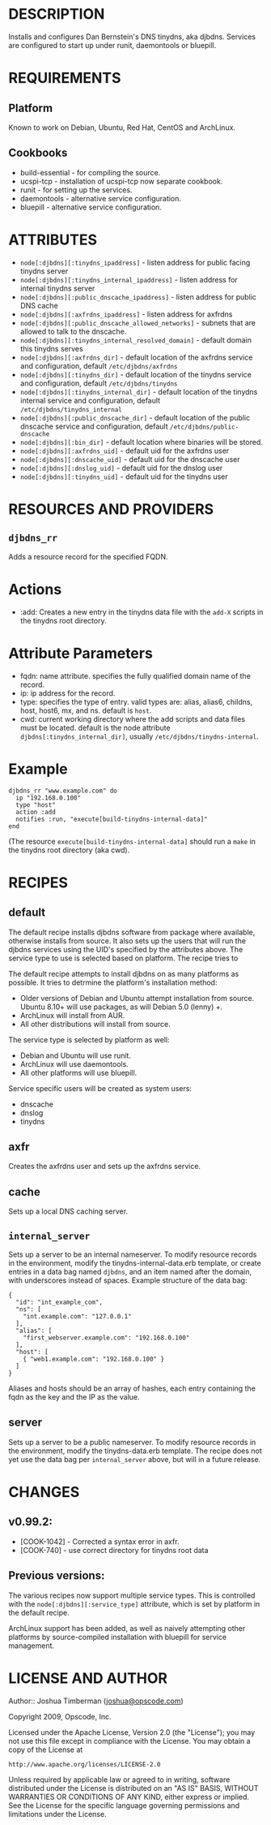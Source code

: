DESCRIPTION
===========

Installs and configures Dan Bernstein's DNS tinydns, aka djbdns. Services are configured to start up under runit, daemontools or bluepill.

REQUIREMENTS
============

Platform
--------

Known to work on Debian, Ubuntu, Red Hat, CentOS and ArchLinux.

Cookbooks
---------

* build-essential - for compiling the source.
* ucspi-tcp - installation of ucspi-tcp now separate cookbook.
* runit - for setting up the services.
* daemontools - alternative service configuration.
* bluepill - alternative service configuration.

ATTRIBUTES
==========

* `node[:djbdns][:tinydns_ipaddress]` - listen address for public facing tinydns server
* `node[:djbdns][:tinydns_internal_ipaddress]` - listen address for internal tinydns server
* `node[:djbdns][:public_dnscache_ipaddress]` - listen address for public DNS cache
* `node[:djbdns][:axfrdns_ipaddress]` - listen address for axfrdns
* `node[:djbdns][:public_dnscache_allowed_networks]` - subnets that are allowed to talk to the dnscache.
* `node[:djbdns][:tinydns_internal_resolved_domain]` - default domain this tinydns serves
* `node[:djbdns][:axfrdns_dir]` - default location of the axfrdns service and configuration, default `/etc/djbdns/axfrdns`
* `node[:djbdns][:tinydns_dir]` - default location of the tinydns service and configuration, default `/etc/djbdns/tinydns`
* `node[:djbdns][:tinydns_internal_dir]` - default location of the tinydns internal service and configuration, default `/etc/djbdns/tinydns_internal`
* `node[:djbdns][:public_dnscache_dir]` - default location of the public dnscache service and configuration, default `/etc/djbdns/public-dnscache`
* `node[:djbdns][:bin_dir]` - default location where binaries will be stored.
* `node[:djbdns][:axfrdns_uid]` - default uid for the axfrdns user
* `node[:djbdns][:dnscache_uid]` - default uid for the dnscache user
* `node[:djbdns][:dnslog_uid]` - default uid for the dnslog user
* `node[:djbdns][:tinydns_uid]` - default uid for the tinydns user

RESOURCES AND PROVIDERS
=======================

`djbdns_rr`
-----------

Adds a resource record for the specified FQDN.

# Actions

- :add: Creates a new entry in the tinydns data file with the `add-X` scripts in the tinydns root directory.

# Attribute Parameters

- fqdn: name attribute. specifies the fully qualified domain name of the record.
- ip: ip address for the record.
- type: specifies the type of entry. valid types are: alias, alias6, childns, host, host6, mx, and ns. default is `host`.
- cwd: current working directory where the add scripts and data files must be located. default is the node attribute `djbdns[:tinydns_internal_dir]`, usually `/etc/djbdns/tinydns-internal`.

# Example

    djbdns_rr "www.example.com" do
      ip "192.168.0.100"
      type "host"
      action :add
      notifies :run, "execute[build-tinydns-internal-data]"
    end

(The resource `execute[build-tinydns-internal-data]` should run a `make` in the tinydns root directory (aka cwd).

RECIPES
=======

default
-------

The default recipe installs djbdns software from package where available, otherwise installs from source. It also sets up the users that will run the djbdns services using the UID's specified by the attributes above. The service type to use is selected based on platform. The recipe tries to

The default recipe attempts to install djbdns on as many platforms as possible. It tries to detrmine the platform's installation method:

* Older versions of Debian and Ubuntu attempt installation from source. Ubuntu 8.10+ will use packages, as will Debian 5.0 (lenny) +.
* ArchLinux will install from AUR.
* All other distributions will install from source.

The service type is selected by platform as well:

* Debian and Ubuntu will use runit.
* ArchLinux will use daemontools.
* All other platforms will use bluepill.

Service specific users will be created as system users:

* dnscache
* dnslog
* tinydns

axfr
----

Creates the axfrdns user and sets up the axfrdns service.

cache
-----

Sets up a local DNS caching server.

`internal_server`
---------------

Sets up a server to be an internal nameserver. To modify resource records in the environment, modify the tinydns-internal-data.erb template, or create entries in a data bag named `djbdns`, and an item named after the domain, with underscores instead of spaces. Example structure of the data bag:

    {
      "id": "int_example_com",
      "ns": [
        "int.example.com": "127.0.0.1"
      ],
      "alias": [
        "first_webserver.example.com": "192.168.0.100"
      ],
      "host": [
        { "web1.example.com": "192.168.0.100" }
      ]
    }

Aliases and hosts should be an array of hashes, each entry containing the fqdn as the key and the IP as the value.

server
------

Sets up a server to be a public nameserver. To modify resource records in the environment, modify the tinydns-data.erb template. The recipe does not yet use the data bag per `internal_server` above, but will in a future release.

CHANGES
=======

## v0.99.2:

* [COOK-1042] - Corrected a syntax error in axfr.
* [COOK-740] - use correct directory for tinydns root data

## Previous versions:

The various recipes now support multiple service types. This is controlled with the `node[:djbdns][:service_type]` attribute, which is set by platform in the default recipe.

ArchLinux support has been added, as well as naively attempting other platforms by source-compiled installation with bluepill for service management.

LICENSE AND AUTHOR
==================

Author:: Joshua Timberman (<joshua@opscode.com>)

Copyright 2009, Opscode, Inc.

Licensed under the Apache License, Version 2.0 (the "License");
you may not use this file except in compliance with the License.
You may obtain a copy of the License at

    http://www.apache.org/licenses/LICENSE-2.0

Unless required by applicable law or agreed to in writing, software
distributed under the License is distributed on an "AS IS" BASIS,
WITHOUT WARRANTIES OR CONDITIONS OF ANY KIND, either express or implied.
See the License for the specific language governing permissions and
limitations under the License.

